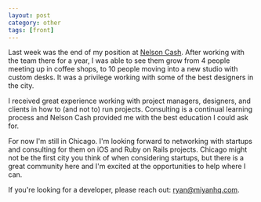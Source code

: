 ```yaml
---
layout: post
category: other
tags: [front]
---
```


Last week was the end of my position at [Nelson Cash](http://nesloncash.com). After working with the team there for a year, I was able to see them grow from 4 people meeting up in coffee shops, to 10 people moving into a new studio with custom desks. It was a privilege working with some of the best designers in the city.

I received great experience working with project managers, designers, and clients in how to (and not to) run projects. Consulting is a continual learning process and Nelson Cash provided me with the best education I could ask for.

For now I'm still in Chicago. I'm looking forward to networking with startups and consulting for them on iOS and Ruby on Rails projects. Chicago might not be the first city you think of when considering startups, but there is a great community here and I'm excited at the opportunities to help where I can.

If you're looking for a developer, please reach out: ryan@miyanhq.com.